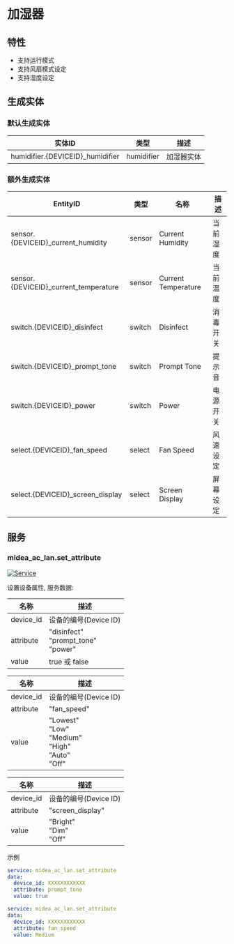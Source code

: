 # 加湿器

## 特性

- 支持运行模式
- 支持风扇模式设定
- 支持湿度设定

## 生成实体

### 默认生成实体

| 实体ID                            | 类型       | 描述       |
| --------------------------------- | ---------- | ---------- |
| humidifier.{DEVICEID}\_humidifier | humidifier | 加湿器实体 |

### 额外生成实体

| EntityID                               | 类型   | 名称                | 描述     |
| -------------------------------------- | ------ | ------------------- | -------- |
| sensor.{DEVICEID}\_current_humidity    | sensor | Current Humidity    | 当前湿度 |
| sensor.{DEVICEID}\_current_temperature | sensor | Current Temperature | 当前温度 |
| switch.{DEVICEID}\_disinfect           | switch | Disinfect           | 消毒开关 |
| switch.{DEVICEID}\_prompt_tone         | switch | Prompt Tone         | 提示音   |
| switch.{DEVICEID}\_power               | switch | Power               | 电源开关 |
| select.{DEVICEID}\_fan_speed           | select | Fan Speed           | 风速设定 |
| select.{DEVICEID}\_screen_display      | select | Screen Display      | 屏幕设定 |

## 服务

### midea_ac_lan.set_attribute

[![Service](https://my.home-assistant.io/badges/developer_call_service.svg)](https://my.home-assistant.io/redirect/developer_call_service/?service=midea_ac_lan.set_attribute)

设置设备属性, 服务数据:

| 名称      | 描述                                      |
| --------- | ----------------------------------------- |
| device_id | 设备的编号(Device ID)                     |
| attribute | "disinfect"<br/>"prompt_tone"<br/>"power" |
| value     | true 或 false                             |

| 名称      | 描述                                                            |
| --------- | --------------------------------------------------------------- |
| device_id | 设备的编号(Device ID)                                           |
| attribute | "fan_speed"                                                     |
| value     | "Lowest"<br/>"Low"<br/>"Medium"<br/>"High"<br/>"Auto"<br/>"Off" |

| 名称      | 描述                         |
| --------- | ---------------------------- |
| device_id | 设备的编号(Device ID)        |
| attribute | "screen_display"             |
| value     | "Bright"<br/>"Dim"<br/>"Off" |

示例

```yaml
service: midea_ac_lan.set_attribute
data:
  device_id: XXXXXXXXXXXX
  attribute: prompt_tone
  value: true
```

```yaml
service: midea_ac_lan.set_attribute
data:
  device_id: XXXXXXXXXXXX
  attribute: fan_speed
  value: Medium
```
